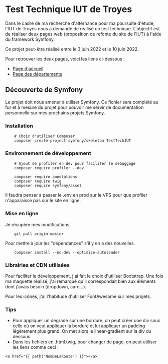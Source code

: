 # Test Technique IUT de Troyes

Dans le cadre de ma recherche d'alternance pour ma poursuite d'étude, l'IUT de Troyes nous a demandé de réalisé un test technique. L'objectif est de réaliser deux pages web (proposition de refonte du site de l'IUT) à l'aide du framework Symfony.

Ce projet peut-être réalisé entre le 3 juin 2022 et le 10 juin 2022.

Pour retrouver les deux pages, voici les liens ci-dessous :
- [Page d'accueil](http://mmi21b10.mmi-troyes.fr/testIUT)
- [Page des départements](http://mmi21b10.mmi-troyes.fr/testIUT/departements)

## Découverte de Symfony

Le projet doit nous amener à utiliser Symfony. Ce fichier sera complété au fur et à mesure du projet pour pouvoir me servir de documentation personnelle sur mes prochains projets Symfony.

### Installation

```
    # Choix d'utiliser Composer
    composer create-project symfony/skeleton TestTechIUT
```

### Environnement de développement

```
    # Ajout de profiler en dev pour faciliter le debuggage
    composer require profiler --dev

    composer require annotations
    composer require twig
    composer require symfony/asset

```
Il faudra penser à passer le .env en prod sur le VPS pour que profiler n'apparaisse pas sur le site en ligne.

### Mise en ligne

Je récupère mes modifications.
```
    git pull origin master
```
Pour mettre à jour les "dépendances" s'il y en a des nouvelles.
```
    composer install --no-dev --optimize-autoloader
```

### Librairies et CDN utilisées

Pour faciliter le développement, j'ai fait le choix d'utiliser Bootstrap. Une fois ma maquette réalisé, j'ai remarqué qu'il correspondait bien aux éléments dont j'avais besoin (dropdown, card...).

Pour les icônes, j'ai l'habitude d'utiliser FontAwesome sur mes projets.

### Tips

- Pour appliquer un dégradé sur une bordure, on peut créer une div sous celle où on veut appliquer la bordure et lui appliquer un padding légèrement plus grand. On met alors le linear-gradient sur la div du dessous.
- Dans les fichiers en .html.twig, pour changer de page, on peut utiliser les liens comme ceci :
```
<a href="{{ path('NomDeLaRoute') }}"></a>
```


